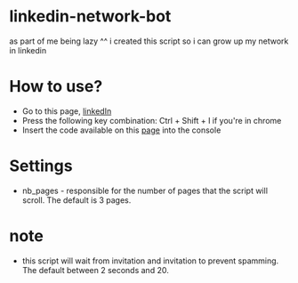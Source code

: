 # linkedin-network-bot
as part of me being lazy ^^ i created this script so i can grow up my network in linkedin  

# How to use?
* Go to this page, [linkedIn](https://www.linkedin.com/mynetwork/)
* Press the following key combination:
Ctrl + Shift + I if you're in chrome
* Insert the code available on this [page](https://raw.githubusercontent.com/malohtie/linkedin-network-bot/master/bot.js) into the console

# Settings
* nb_pages - responsible for the number of pages that the script will scroll. The default is 3 pages.

# note
* this script will wait from invitation and invitation to prevent spamming. The default between 2 seconds and 20.
